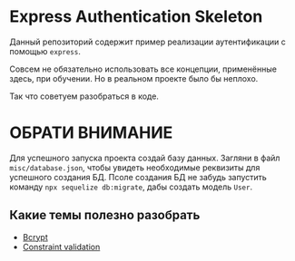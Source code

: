 # Express Authentication Skeleton

Данный репозиторий содержит пример реализации аутентификации с помощью `express`.

Совсем не обязательно использовать все концепции, применённые здесь, при обучении.
Но в реальном проекте было бы неплохо.

Так что советуем разобраться в коде.

# ОБРАТИ ВНИМАНИЕ

Для успешного запуска проекта создай базу данных. Загляни в файл `misc/database.json`, чтобы
увидеть необходимые реквизиты для успешного создания БД. Псоле создания БД не забудь запустить команду
`npx sequelize db:migrate`, дабы создать модель `User`.

## Какие темы полезно разобрать

- [Bcrypt](https://github.com/kelektiv/node.bcrypt.js)
- [Constraint validation](https://developer.mozilla.org/en-US/docs/Web/Guide/HTML/HTML5/Constraint_validation)
